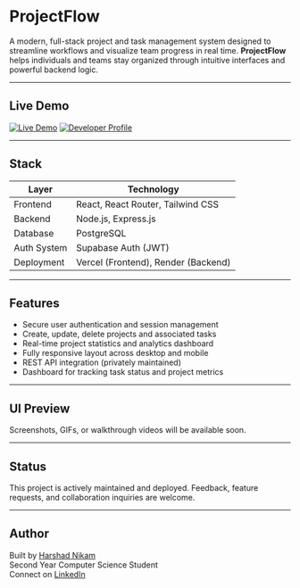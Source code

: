 # ProjectFlow

A modern, full-stack project and task management system designed to streamline workflows and visualize team progress in real time. **ProjectFlow** helps individuals and teams stay organized through intuitive interfaces and powerful backend logic.


---

## Live Demo

[![Live Demo](https://img.shields.io/badge/Live%20Preview-00C853?style=flat-square&logo=vercel&logoColor=white)](https://project-flow-two.vercel.app)
[![Developer Profile](https://img.shields.io/badge/More%20Projects-2962FF?style=flat-square&logo=github&logoColor=white)](https://github.com/dev-harshhh19)

---

## Stack

| Layer        | Technology                          |
|--------------|--------------------------------------|
| Frontend     | React, React Router, Tailwind CSS    |
| Backend      | Node.js, Express.js                  |
| Database     | PostgreSQL                           |
| Auth System  | Supabase Auth (JWT)                  |
| Deployment   | Vercel (Frontend), Render (Backend) |

---

## Features

- Secure user authentication and session management
- Create, update, delete projects and associated tasks
- Real-time project statistics and analytics dashboard
- Fully responsive layout across desktop and mobile
- REST API integration (privately maintained)
- Dashboard for tracking task status and project metrics

---

## UI Preview

Screenshots, GIFs, or walkthrough videos will be available soon.

---

## Status

This project is actively maintained and deployed. Feedback, feature requests, and collaboration inquiries are welcome.

---

## Author

Built by [Harshad Nikam](https://github.com/dev-harshhh19)  
Second Year Computer Science Student  
Connect on [LinkedIn](https://www.linkedin.com/in/harshad-nikam06/)

